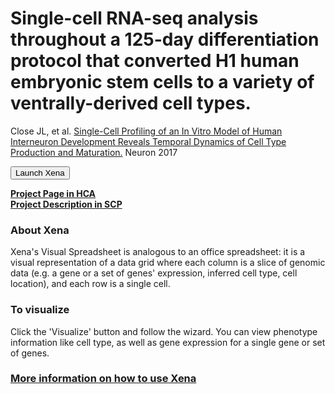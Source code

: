 # Single-cell RNA-seq analysis throughout a 125-day differentiation protocol that converted H1 human embryonic stem cells to a variety of ventrally-derived cell types.

Close JL, et al. [Single-Cell Profiling of an In Vitro Model of Human Interneuron Development Reveals Temporal Dynamics of Cell Type Production and Maturation.](https://europepmc.org/abstract/MED/28279351) Neuron 2017

<button class="cohortButton">Launch Xena</button>

**[Project Page in HCA](https://data.humancellatlas.org/explore/projects/2043c65a-1cf8-4828-a656-9e247d4e64f1)**
<br>
**[Project Description in SCP](https://singlecell.broadinstitute.org/single_cell/study/SCP753/2020-mar-diff-fetal-neuron-ss2)**

### About Xena
Xena's Visual Spreadsheet is analogous to an office spreadsheet: it is a visual representation of a data grid where each column is a slice of genomic data (e.g. a gene or a set of genes' expression, inferred cell type, cell location), and each row is a single cell.



### To visualize
Click the 'Visualize' button and follow the wizard. You can view phenotype information like cell type, as well as gene expression for a single gene or set of genes.

### [More information on how to use Xena](https://singlecell.xenabrowser.net/datapages/?markdown=https://raw.githubusercontent.com/ucscXena/cohortMetaData/master/hub_singlecellnew.xenahubs.net/example1/info.mdown)

<br>
